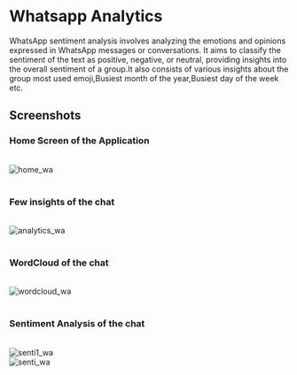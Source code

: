 
# Whatsapp Analytics

WhatsApp sentiment analysis involves analyzing the emotions and opinions expressed in WhatsApp messages or conversations. It aims to classify the sentiment of the text as positive, negative, or neutral, providing insights into the overall sentiment of a group.It also consists of various insights about the group most used emoji,Busiest month of the year,Busiest day of the week etc.




## Screenshots
### Home Screen of the Application
<br />![home_wa](https://github.com/S4tvik/WhatsApp-Analytics/assets/107313905/a6b2a28d-9f72-4001-834b-79a45d748cfa)
<br />
<br />
### Few insights of the chat
<br />![analytics_wa](https://github.com/S4tvik/WhatsApp-Analytics/assets/107313905/5d4684b3-0db9-42d3-91cd-b97298494af3)
<br />
<br />
### WordCloud of the chat
<br />![wordcloud_wa](https://github.com/S4tvik/WhatsApp-Analytics/assets/107313905/0304372f-84d1-4243-a4a7-3bdd2eb8c070)
<br />
<br />
### Sentiment Analysis of the chat
<br />![senti1_wa](https://github.com/S4tvik/WhatsApp-Analytics/assets/107313905/16f53473-a596-40dd-87bb-fc4497406168)
<br />![senti_wa](https://github.com/S4tvik/WhatsApp-Analytics/assets/107313905/6479f418-9b32-4c59-96f4-970433abc3bd)

